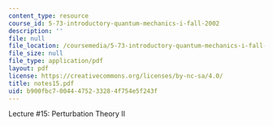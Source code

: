 ```yaml
---
content_type: resource
course_id: 5-73-introductory-quantum-mechanics-i-fall-2002
description: ''
file: null
file_location: /coursemedia/5-73-introductory-quantum-mechanics-i-fall-2002/b900fbc70044475233284f754e5f243f_notes15.pdf
file_size: null
file_type: application/pdf
layout: pdf
license: https://creativecommons.org/licenses/by-nc-sa/4.0/
title: notes15.pdf
uid: b900fbc7-0044-4752-3328-4f754e5f243f
---
```

Lecture #15: Perturbation Theory II